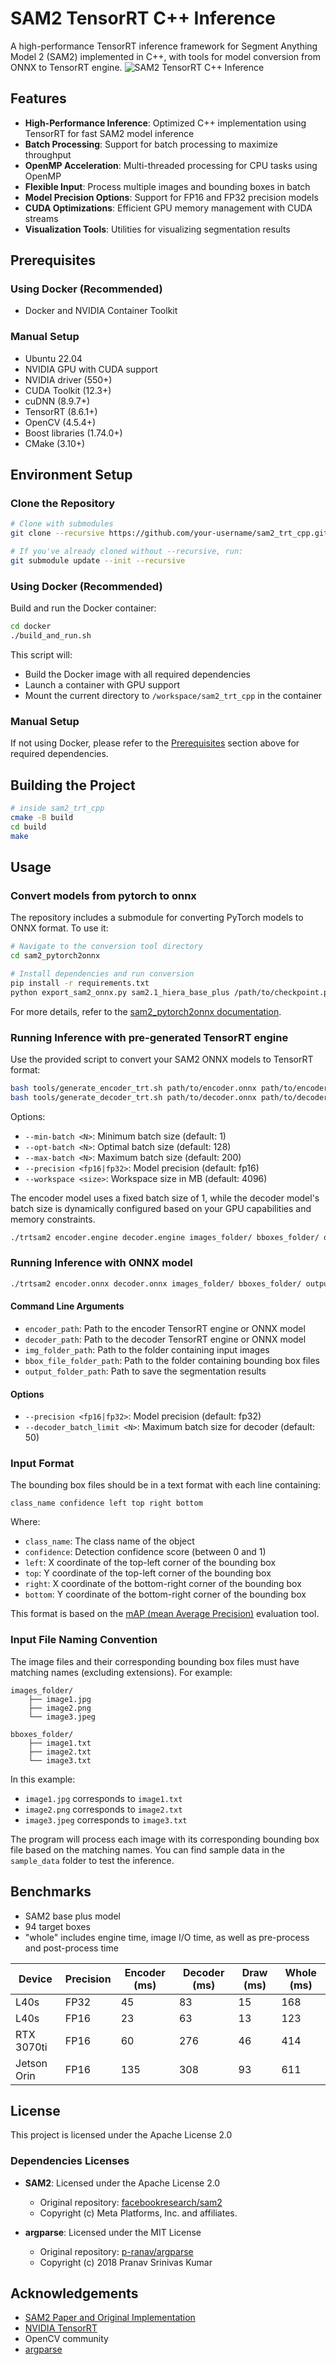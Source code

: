 # SAM2 TensorRT C++ Inference

A high-performance TensorRT inference framework for Segment Anything Model 2 (SAM2) implemented in C++, with tools for model conversion from ONNX to TensorRT engine.
![SAM2 TensorRT C++ Inference](assets/thumbnail.jpg)

## Features

- **High-Performance Inference**: Optimized C++ implementation using TensorRT for fast SAM2 model inference
- **Batch Processing**: Support for batch processing to maximize throughput
- **OpenMP Acceleration**: Multi-threaded processing for CPU tasks using OpenMP
- **Flexible Input**: Process multiple images and bounding boxes in batch
- **Model Precision Options**: Support for FP16 and FP32 precision models
- **CUDA Optimizations**: Efficient GPU memory management with CUDA streams
- **Visualization Tools**: Utilities for visualizing segmentation results

## Prerequisites

### Using Docker (Recommended)
- Docker and NVIDIA Container Toolkit

### Manual Setup
- Ubuntu 22.04
- NVIDIA GPU with CUDA support
- NVIDIA driver (550+)
- CUDA Toolkit (12.3+)
- cuDNN (8.9.7+)
- TensorRT (8.6.1+)
- OpenCV (4.5.4+)
- Boost libraries (1.74.0+)
- CMake (3.10+)

## Environment Setup

### Clone the Repository
```bash
# Clone with submodules
git clone --recursive https://github.com/your-username/sam2_trt_cpp.git

# If you've already cloned without --recursive, run:
git submodule update --init --recursive
```

### Using Docker (Recommended)

Build and run the Docker container:
```bash
cd docker
./build_and_run.sh
```

This script will:
- Build the Docker image with all required dependencies
- Launch a container with GPU support
- Mount the current directory to `/workspace/sam2_trt_cpp` in the container

### Manual Setup

If not using Docker, please refer to the [Prerequisites](#prerequisites) section above for required dependencies.

## Building the Project

```bash
# inside sam2_trt_cpp
cmake -B build
cd build
make
```

## Usage

### Convert models from pytorch to onnx

The repository includes a submodule for converting PyTorch models to ONNX format. To use it:

```bash
# Navigate to the conversion tool directory
cd sam2_pytorch2onnx

# Install dependencies and run conversion
pip install -r requirements.txt
python export_sam2_onnx.py sam2.1_hiera_base_plus /path/to/checkpoint.pt
```

For more details, refer to the [sam2_pytorch2onnx documentation](sam2_pytorch2onnx/README.md).

### Running Inference with pre-generated TensorRT engine

Use the provided script to convert your SAM2 ONNX models to TensorRT format:

```bash
bash tools/generate_encoder_trt.sh path/to/encoder.onnx path/to/encoder.engine [options]
bash tools/generate_decoder_trt.sh path/to/decoder.onnx path/to/decoder.engine [options]
```

Options:
- `--min-batch <N>`: Minimum batch size (default: 1)
- `--opt-batch <N>`: Optimal batch size (default: 128)
- `--max-batch <N>`: Maximum batch size (default: 200)
- `--precision <fp16|fp32>`: Model precision (default: fp16)
- `--workspace <size>`: Workspace size in MB (default: 4096)

The encoder model uses a fixed batch size of 1, while the decoder model's batch size is dynamically configured based on your GPU capabilities and memory constraints.

```bash
./trtsam2 encoder.engine decoder.engine images_folder/ bboxes_folder/ output_folder/ [options]
```

### Running Inference with ONNX model

```bash
./trtsam2 encoder.onnx decoder.onnx images_folder/ bboxes_folder/ output_folder/ [options]
```

#### Command Line Arguments

- `encoder_path`: Path to the encoder TensorRT engine or ONNX model
- `decoder_path`: Path to the decoder TensorRT engine or ONNX model
- `img_folder_path`: Path to the folder containing input images
- `bbox_file_folder_path`: Path to the folder containing bounding box files
- `output_folder_path`: Path to save the segmentation results

#### Options

- `--precision <fp16|fp32>`: Model precision (default: fp32)
- `--decoder_batch_limit <N>`: Maximum batch size for decoder (default: 50)

### Input Format

The bounding box files should be in a text format with each line containing:
```
class_name confidence left top right bottom
```

Where:
- `class_name`: The class name of the object
- `confidence`: Detection confidence score (between 0 and 1)
- `left`: X coordinate of the top-left corner of the bounding box
- `top`: Y coordinate of the top-left corner of the bounding box
- `right`: X coordinate of the bottom-right corner of the bounding box
- `bottom`: Y coordinate of the bottom-right corner of the bounding box

This format is based on the [mAP (mean Average Precision)](https://github.com/Cartucho/mAP) evaluation tool.

### Input File Naming Convention

The image files and their corresponding bounding box files must have matching names (excluding extensions). For example:

```
images_folder/
    ├── image1.jpg
    ├── image2.png
    └── image3.jpeg

bboxes_folder/
    ├── image1.txt
    ├── image2.txt
    └── image3.txt
```

In this example:
- `image1.jpg` corresponds to `image1.txt`
- `image2.png` corresponds to `image2.txt`
- `image3.jpeg` corresponds to `image3.txt`

The program will process each image with its corresponding bounding box file based on the matching names. You can find sample data in the `sample_data` folder to test the inference.

## Benchmarks
- SAM2 base plus model
- 94 target boxes
- "whole" includes engine time, image I/O time, as well as pre-process and post-process time

| Device | Precision | Encoder (ms) | Decoder (ms) | Draw (ms) | Whole (ms) |
|--------|-----------|------------|--------------|--------------|------------|
| L40s | FP32 | 45 | 83 | 15 | 168 |
| L40s | FP16 | 23 | 63 | 13 | 123 |
| RTX 3070ti | FP16 | 60 | 276 | 46 | 414 |
| Jetson Orin | FP16 | 135 | 308 | 93 | 611 |


## License

This project is licensed under the Apache License 2.0

### Dependencies Licenses

- **SAM2**: Licensed under the Apache License 2.0
  - Original repository: [facebookresearch/sam2](https://github.com/facebookresearch/sam2)
  - Copyright (c) Meta Platforms, Inc. and affiliates.

- **argparse**: Licensed under the MIT License
  - Original repository: [p-ranav/argparse](https://github.com/p-ranav/argparse)
  - Copyright (c) 2018 Pranav Srinivas Kumar

## Acknowledgements

- [SAM2 Paper and Original Implementation](https://github.com/facebookresearch/sam2)
- [NVIDIA TensorRT](https://developer.nvidia.com/tensorrt)
- OpenCV community
- [argparse](https://github.com/p-ranav/argparse)
